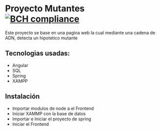 # Proyecto Mutantes [![BCH compliance](https://bettercodehub.com/edge/badge/Alemoyaa/MutantesML?branch=master)](https://bettercodehub.com/)
Este proyecto se base en una pagina web la cual mediante una cadena de ADN, detecta un hipotetico mutante 
## Tecnologias usadas:
* Angular 
* SQL
* Spring
* XAMPP

## Instalación
* Importar modulos de node a el Frontend
* Iniciar XAMMP con la base de datos
* Importar e Iniciar el proyecto de spring
* Iniciar el Frontend
